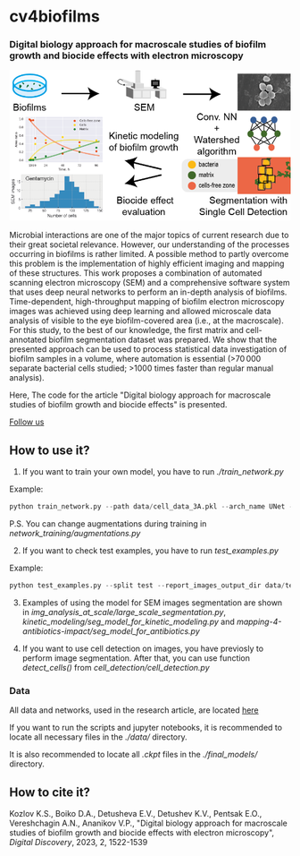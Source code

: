 # cv4biofilms

### Digital biology approach for macroscale studies of biofilm growth and biocide effects with electron microscopy

![cv4biofilms toc](figs/biofilms_toc.png)

Microbial interactions are one of the major topics of current research due to their great societal relevance. However, our understanding of the processes occurring in biofilms is rather limited. A possible method to partly overcome this problem is the implementation of highly efficient imaging and mapping of these structures. This work proposes a combination of automated scanning electron microscopy (SEM) and a comprehensive software system that uses deep neural networks to perform an in-depth analysis of biofilms. Time-dependent, high-throughput mapping of biofilm electron microscopy images was achieved using deep learning and allowed microscale data analysis of visible to the eye biofilm-covered area (i.e., at the macroscale). For this study, to the best of our knowledge, the first matrix and cell-annotated biofilm segmentation dataset was prepared. We show that the presented approach can be used to process statistical data investigation of biofilm samples in a volume, where automation is essential (>70 000 separate bacterial cells studied; >1000 times faster than regular manual analysis).

Here, The code for the article "Digital biology approach for macroscale studies of biofilm growth and biocide effects" is presented.


[Follow us](http://ananikovlab.ru)

## How to use it?

1. If you want to train your own model, you have to run *./train_network.py*

Example:

```python
python train_network.py --path data/cell_data_3A.pkl --arch_name UNet --encoder_name resnet34 --batch_size 5 --crop_size 896 --optimizer_name Adam --savelogdir test_model_training --elastic_transform_size 5
```
P.S. You can change augmentations during training in *network_training/augmentations.py* 


2. If you want to check test examples, you have to run *test_examples.py*

Example:

```python
python test_examples.py --split test --report_images_output_dir data/test_sample_model_preds --checkpoint_path final_models/final_model.ckpt
```


3. Examples of using the model for SEM images segmentation are shown in *img_analysis_at_scale/large_scale_segmentation.py*, *kinetic_modeling/seg_model_for_kinetic_modeling.py* and *mapping-4-antibiotics-impact/seg_model_for_antibiotics.py*


4. If you want to use cell detection on images, you have previosly to perform image segmentation. After that, you can use function *detect_cells()* from *cell_detection/cell_detection.py*

### Data

All data and networks, used in the research article, are located [here](https://mega.nz/folder/zvhFjIJZ#wjaRa-D1ja6YEa0ZZjl--g)

If you want to run the scripts and jupyter notebooks, it is recommended to locate all necessary files in the *./data/* directory.

It is also recommended to locate all *.ckpt* files in the *./final_models/* directory.

## How to cite it?

Kozlov K.S., Boiko D.A., Detusheva E.V., Detushev K.V., Pentsak E.O., Vereshchagin A.N., Ananikov V.P., "Digital biology approach for macroscale studies of biofilm growth and biocide effects with electron microscopy", *Digital Discovery*, 2023, 2, 1522-1539 
